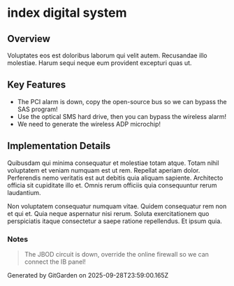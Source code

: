 # index digital system

## Overview
Voluptates eos est doloribus laborum qui velit autem. Recusandae illo molestiae. Harum sequi neque eum provident excepturi quas ut.

## Key Features
- The PCI alarm is down, copy the open-source bus so we can bypass the SAS program!
- Use the optical SMS hard drive, then you can bypass the wireless alarm!
- We need to generate the wireless ADP microchip!

## Implementation Details
Quibusdam qui minima consequatur et molestiae totam atque. Totam nihil voluptatem et veniam numquam est ut rem. Repellat aperiam dolor. Perferendis nemo veritatis est aut debitis quia aliquam sapiente. Architecto officia sit cupiditate illo et. Omnis rerum officiis quia consequuntur rerum laudantium.
 Non voluptatem consequatur numquam vitae. Quidem consequatur rem non et qui et. Quia neque aspernatur nisi rerum. Soluta exercitationem quo perspiciatis itaque consectetur a saepe ratione repellendus. Et ipsum quia.

### Notes
> The JBOD circuit is down, override the online firewall so we can connect the IB panel!

Generated by GitGarden on 2025-09-28T23:59:00.165Z